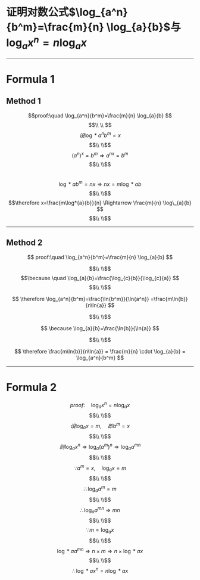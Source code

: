 # 证明对数公式$\log_{a^n}{b^m}=\frac{m}{n} \log_{a}{b}$与$\log_{a}{x^n}=n\log_{a}{x}$

<hr>

# Formula 1

## Method 1

$$proof:\quad \log_{a^n}{b^m}=\frac{m}{n} \log_{a}{b}  $$
$$\\ \\ $$
$$设\log*{a^n}{b^m}=x $$
$$\\ \\$$
$$ (a^n)^x=b^m \Rightarrow a^{nx}=b^{m} $$
$$\\ \\$$  
$$ \log*{a}{b^m}=nx \Rightarrow nx=m\log*{a}{b} $$
$$\\ \\$$
$$\therefore x=\frac{m\log*{a}{b}}{n} \Rightarrow \frac{m}{n} \log\_{a}{b} $$
$$\\ \\$$

<hr>

## Method 2

$$
proof:\quad \log_{a^n}{b^m}=\frac{m}{n} \log_{a}{b}
$$

$$\\  \\$$
$$\because \quad \log_{a}{b}=\frac{\log_{c}{b}}{\log_{c}{a}} $$
$$\\ \\$$

$$
\therefore \log_{a^n}{b^m}=\frac{\ln{b^m}}{\ln{a^n}}
=\frac{m\ln{b}}{n\ln{a}}
$$

$$\\ \\$$

$$
\because \log_{a}{b}=\frac{\ln{b}}{\ln{a}}
$$

$$\\ \\$$

$$
\therefore \frac{m\ln{b}}{n\ln{a}} =
\frac{m}{n} \cdot \log_{a}{b}
= \log_{a^n}{b^m}
$$

<hr>

# Formula 2

$$proof:\quad \log_{a}{x^n}=n\log_{a}{x}$$
$$\\ \\$$
$$设\log_{a}{x}=m,\quad 即a^m=x$$
$$\\ \\$$
$$则\log_{a}{x^n} \Rightarrow \log_{a}{(a^m)^n} \Rightarrow \log_{a}{a^{mn}}$$
$$\\ \\$$
$$\because a^{m}=x,\quad \log_{a}{x}=m$$
$$\\ \\$$
$$\therefore \log_{a}{a^m}=m$$
$$\\ \\$$
$$\therefore \log_{a}{a^{mn}} \Rightarrow mn$$
$$\\ \\$$
$$\because m=\log_{a}{x}$$
$$\\ \\$$
$$ \log*{a}{a^{mn}} \Rightarrow n \times m \Rightarrow n \times \log*{a}{x}$$
$$\\ \\$$
$$\therefore \log*{a}{x^n}=n\log*{a}{x}$$
